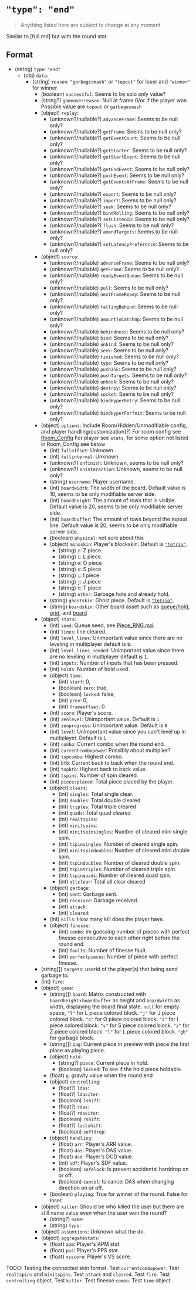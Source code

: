 # `"type": "end"`

> Anything listed here are subject to change at any moment

Similar to [full.md] but with the round stat.

## Format

* (string) `type`: `"end"`
  * (obj) `data`:
    * (string) `reason`: `"garbagesmash"` or `"topout"` for loser and `"winner"` for winner.
      * (boolean) `successful`: Seems to be solo only value?
      * (string?) `gameoverreason`: Null at frame 0/or if the player won Possible value are `topout` or `garbagesmash`
      * (object) `replay`:
        * (unknown?/nullable?) `advanceFrame`: Seems to be null only?
        * (unknown?/nullable?) `getFrame`: Seems to be null only?
        * (unknown?/nullable?) `getEventCount`: Seems to be null only?
        * (unknown?/nullable?) `getStarter`: Seems to be null only?
        * (unknown?/nullable?) `getStartEvent`: Seems to be null only?
        * (unknown?/nullable?) `getEndEvent`: Seems to be null only?
        * (unknown?/nullable?) `pushEvent`: Seems to be null only?
        * (unknown?/nullable?) `getEventsAtFrame`: Seems to be null only?
        * (unknown?/nullable?) `export`: Seems to be null only?
        * (unknown?/nullable?) `import`: Seems to be null only?
        * (unknown?/nullable?) `seek`: Seems to be null only?
        * (unknown?/nullable?) `bindRolling`: Seems to be null only?
        * (unknown?/nullable?) `setListenID`: Seems to be null only?
        * (unknown?/nullable?) `flush`: Seems to be null only?
        * (unknown?/nullable?) `amendTargets`: Seems to be null only?
        * (unknown?/nullable?) `setLatencyPreference`: Seems to be null only?
      * (object) `source`:
        * (unknown?/nullable) `advanceFrame`: Seems to be null only?
        * (unknown?/nullable) `getFrame`: Seems to be null only?
        * (unknown?/nullable) `readyEventQueue`: Seems to be null only?
        * (unknown?/nullable) `pull`: Seems to be null only?
        * (unknown?/nullable) `nextFrameReady`: Seems to be null only?
        * (unknown?/nullable) `fallingBehind`: Seems to be null only?
        * (unknown?/nullable) `amountToCatchUp`: Seems to be null only?
        * (unknown?/nullable) `behindness`: Seems to be null only?
        * (unknown?/nullable) `bind`: Seems to be null only?
        * (unknown?/nullable) `unbind`: Seems to be null only?
        * (unknown?/nullable) `seek`: Seems to be null only?
        * (unknown?/nullable) `finished`: Seems to be null only?
        * (unknown?/nullable) `type`: Seems to be null only?
        * (unknown?/nullable) `pushIGE`: Seems to be null only?
        * (unknown?/nullable) `pushTargets`: Seems to be null only?
        * (unknown?/nullable) `unhook`: Seems to be null only?
        * (unknown?/nullable) `destroy`: Seems to be null only?
        * (unknown?/nullable) `socket`: Seems to be null only?
        * (unknown?/nullable) `bindHyperRetry`: Seems to be null only?
        * (unknown?/nullable) `bindHyperForfeit`: Seems to be null only?
      * (object) `options`: Include Room/Hidden/Unmodifiable config, and player handling/customization(?) For room config see [Room_Config](../../../Room_Config.md) For player see `stats`, for some option not listed in Room_Config see below
        * (int) `fulloffset`: Unknown
        * (int) `fullinterval`: Unknown
        * (unknown?) `onfinish`: Unknown, seems to be null only?
        * (unknown?) `oninteraction`: Unknown, seems to be null only?
        * (string) `username`: Player username.
        * (int) `boardwidth`: The width of the board. Default value is 10, seems to be only modifiable server side.
        * (int) `boardheight`: The amount of rows that is visible. Default value is 20, seems to be only modifiable server side.
        * (int) `boardbuffer`: The amount of rows beyond the topout line. Default value is 20, seems to be only modifiable server side.
        * (boolean) `physical`: not sure about this
        * (object) `minoskin`: Player's blockskin. Default is [`"tetrio"`](https://tetr.io/res/skins/minos/tetrio.png).
          * (string) `z`: Z piece.
          * (string) `l`: L piece.
          * (string) `o`: O piece
          * (string) `s`: S piece
          * (string) `i`: I piece
          * (string) `j`: J piece
          * (string) `t`: T piece
          * (string) `other`: Garbage hole and already hold.
        * (string) `ghostskin`: Ghost piece. Default is [`"tetrio"`](https://tetr.io/res/skins/ghost/tetrio.png).
        * (string) `boardskin`: Other board asset such as [queue/hold](https://tetr.io/res/skins/board/generic/queue.png), [grid](https://tetr.io/res/skins/board/generic/grid.png), and [board](https://tetr.io/res/skins/board/generic/board.png)
      * (object) `stats`:
        * (int) `seed`: Queue seed, see [Piece_RNG.md](../../../Piece_RNG.md).
        * (int) `lines`: line cleared.
        * (int) `level_lines`: Unimportant value since there are no leveling in multiplayer default is `0`.
        * (int) `level_lines_needed`: Unimportant value since there are no leveling in multiplayer default is `1`.
        * (int) `inputs`: Number of inputs that has been pressed.
        * (int) `holds`: Number of hold used.
        * (object) `time`:
          * (int) `start`: 0,
          * (boolean) `zero`: true,
          * (boolean) `locked`: false,
          * (int) `prev`: 0,
          * (int) `frameoffset`: 0
        * (int) `score`: Player's score.
        * (int) `zenlevel`: Unimportant value. Default is `1`
        * (int) `zenprogress`: Unimportant value. Default is `0`
        * (int) `level`: Unimportant value since you can't level up in multiplayer. Default is `1`
        * (int) `combo`: Current combo when the round end.
        * (int) `currentcombopower`: Possibly about multiplier?
        * (int) `topcombo`: Highest combo.
        * (int) `btb`: Current back to back when the round end.
        * (int) `topbtb`: Highest back to back value.
        * (int) `tspins`: Number of spin cleared.
        * (int) `piecesplaced`: Total piece placed by the player.
        * (object) `clears`:
          * (int) `singles`: Total single clear.
          * (int) `doubles`: Total double cleared
          * (int) `triples`: Total triple cleared
          * (int) `quads`: Total quad cleared
          * (int) `realtspins`:
          * (int) `minitspins`:
          * (int) `minitspinsingles`: Number of cleared mini single spin.
          * (int) `tspinsingles`: Number of cleared single spin.
          * (int) `minitspindoubles`: Number of cleared mini double spin.
          * (int) `tspindoubles`: Number of cleared double spin.
          * (int) `tspintriples`: Number of cleared triple spin.
          * (int) `tspinquads`: Number of cleared quad spin.
          * (int) `allclear`: Total all clear cleared
        * (object) `garbage`:
          * (int) `sent`: Garbage sent.
          * (int) `received`: Garbage received.
          * (int) `attack`:
          * (int) `cleared`:
        * (int) `kills`: How many kill does the player have.
        * (object) `finesse`:
          * (int) `combo`: im guessing number of pieces with perfect finesse consecutive to each other right before the round end.
          * (int) `faults`: Number of finesse fault.
          * (int) `perfectpieces`: Number of piece with perfect finesse.
      * (string[]) `targets`: userid of the player(s) that being send garbage to.
      * (int) `fire`:
      * (object) `game`:
        * (string[]) `board`: Matrix constructed with `boardheight`+`boardbuffer` as height and `boardwidth` as width, displaying the board final state.
  `null` for empty space,  `"l"` for L piece colored block. `"j"` for J piece colored block. `"o"` for O piece colored block. `"i"` for I piece colored block. `"s"` for S piece colored block. `"z"` for Z piece colored block. `"l"` for L piece colored block. `"gb"` for garbage block.
        * (string[]) `bag`: Current piece in preview with piece the first place as playing piece.
        * (object) `hold`:
          * (string?) `piece`: Current piece in hold.
          * (boolean) `locked`: To see if the hold piece holdable.
        * (float) `g`: gravity value when the round end
        * (object) `controlling`:
          * (float?) `ldas`:
          * (float?) `ldasiter`:
          * (boolean) `lshift`:
          * (float?) `rdas`:
          * (float?) `rdasiter`:
          * (boolean) `rshift`:
          * (float?) `lastshift`:
          * (boolean) `softdrop`:
        * (object) `handling`:
          * (float) `arr`: Player's ARR value.
          * (float) `das`: Player's DAS value.
          * (float) `dcd`: Player's DCD value.
          * (int) `sdf`: Player's SDF value.
          * (boolean) `safelock`: Is prevent accidental harddrop on or off.
          * (boolean) `cancel`: Is cancel DAS when changing direction on or off.
        * (boolean) `playing`: True for winner of the round. False for loser.
      * (object) `killer`: Should be who killed the user but there are still name value even when the user won the round?
        * (string?) `name`:
        * (string) `type`:
      * (object) `assumtions`: Unknown what the do.
      * (object) `aggregatestats`:
        * (float) `apm`: Player's APM stat.
        * (float) `pps`: Player's PPS stat.
        * (float) `vsscore`: Player's VS score.

TODO: Testing the connected skin format. Test `currentcombopower`. Test `realtspins` and `minitspins`. Test `attack` and `cleared`. Test `fire`. Test `controlling` object. Test `killer`. Test finesse `combo`. Test `time` object.
